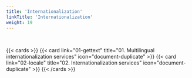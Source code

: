 ```yaml
---
title: 'Internationalization'
linkTitle: 'Internationalization'
weight: 19
---
```


<br />

{{< cards >}}
{{< card link="01-gettext" title="01. Multilingual internationalization services" icon="document-duplicate" >}}
{{< card link="02-locale" title="02. Internationalization services" icon="document-duplicate" >}}
{{< /cards >}}
